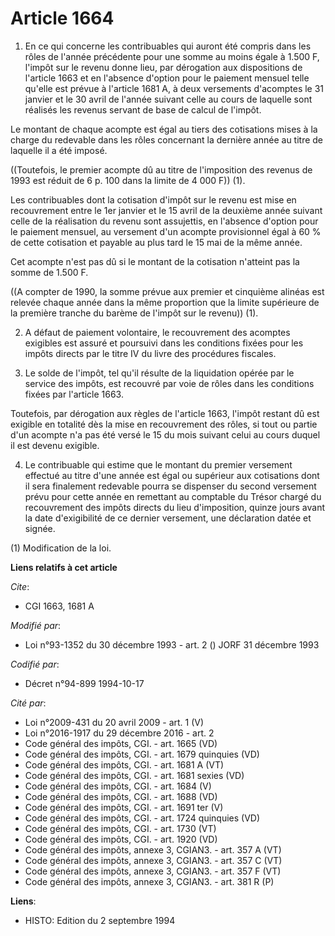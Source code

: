 # Article 1664

1. En ce qui concerne les contribuables qui auront été compris dans les rôles de l'année précédente pour une somme au moins
égale à 1.500 F, l'impôt sur le revenu donne lieu, par dérogation aux dispositions de l'article 1663 et en l'absence d'option
pour le paiement mensuel telle qu'elle est prévue à l'article 1681 A, à deux versements d'acomptes le 31 janvier et le 30
avril de l'année suivant celle au cours de laquelle sont réalisés les revenus servant de base de calcul de l'impôt.

Le montant de chaque acompte est égal au tiers des cotisations mises à la charge du redevable dans les rôles concernant la
dernière année au titre de laquelle il a été imposé.

((Toutefois, le premier acompte dû au titre de l'imposition des revenus de 1993 est réduit de 6 p. 100 dans la limite de 4
000 F)) (1).

Les contribuables dont la cotisation d'impôt sur le revenu est mise en recouvrement entre le 1er janvier et le 15 avril de la
deuxième année suivant celle de la réalisation du revenu sont assujettis, en l'absence d'option pour le paiement mensuel, au
versement d'un acompte provisionnel égal à 60 % de cette cotisation et payable au plus tard le 15 mai de la même année.

Cet acompte n'est pas dû si le montant de la cotisation n'atteint pas la somme de 1.500 F.

((A compter de 1990, la somme prévue aux premier et cinquième alinéas est relevée chaque année dans la même proportion que la
limite supérieure de la première tranche du barème de l'impôt sur le revenu)) (1).

2. A défaut de paiement volontaire, le recouvrement des acomptes exigibles est assuré et poursuivi dans les conditions fixées
pour les impôts directs par le titre IV du livre des procédures fiscales.

3. Le solde de l'impôt, tel qu'il résulte de la liquidation opérée par le service des impôts, est recouvré par voie de rôles
dans les conditions fixées par l'article 1663.

Toutefois, par dérogation aux règles de l'article 1663, l'impôt restant dû est exigible en totalité dès la mise en
recouvrement des rôles, si tout ou partie d'un acompte n'a pas été versé le 15 du mois suivant celui au cours duquel il est
devenu exigible.

4. Le contribuable qui estime que le montant du premier versement effectué au titre d'une année est égal ou supérieur aux
cotisations dont il sera finalement redevable pourra se dispenser du second versement prévu pour cette année en remettant au
comptable du Trésor chargé du recouvrement des impôts directs du lieu d'imposition, quinze jours avant la date d'exigibilité
de ce dernier versement, une déclaration datée et signée.

(1) Modification de la loi.

**Liens relatifs à cet article**

_Cite_:

  - CGI 1663, 1681 A

_Modifié par_:

  - Loi n°93-1352 du 30 décembre 1993 - art. 2 () JORF 31 décembre 1993

_Codifié par_:

  - Décret n°94-899 1994-10-17

_Cité par_:

  - Loi n°2009-431 du 20 avril 2009 - art. 1 (V)
  - Loi n°2016-1917 du 29 décembre 2016 - art. 2
  - Code général des impôts, CGI. - art. 1665 (VD)
  - Code général des impôts, CGI. - art. 1679 quinquies (VD)
  - Code général des impôts, CGI. - art. 1681 A (VT)
  - Code général des impôts, CGI. - art. 1681 sexies (VD)
  - Code général des impôts, CGI. - art. 1684 (V)
  - Code général des impôts, CGI. - art. 1688 (VD)
  - Code général des impôts, CGI. - art. 1691 ter (V)
  - Code général des impôts, CGI. - art. 1724 quinquies (VD)
  - Code général des impôts, CGI. - art. 1730 (VT)
  - Code général des impôts, CGI. - art. 1920 (VD)
  - Code général des impôts, annexe 3, CGIAN3. - art. 357 A (VT)
  - Code général des impôts, annexe 3, CGIAN3. - art. 357 C (VT)
  - Code général des impôts, annexe 3, CGIAN3. - art. 357 F (VT)
  - Code général des impôts, annexe 3, CGIAN3. - art. 381 R (P)

**Liens**:

  - HISTO: Edition du 2 septembre 1994
